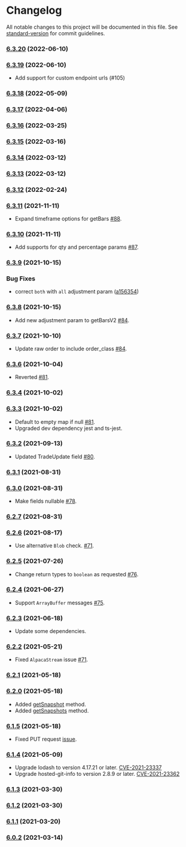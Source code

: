 # Changelog

All notable changes to this project will be documented in this file. See [standard-version](https://github.com/conventional-changelog/standard-version) for commit guidelines.

### [6.3.20](https://github.com/117/alpaca/compare/v6.3.19...v6.3.20) (2022-06-10)

### [6.3.19](https://github.com/117/alpaca/compare/v6.3.18...v6.3.19) (2022-06-10)

- Add support for custom endpoint urls (#105)

### [6.3.18](https://github.com/117/alpaca/compare/v6.3.17...v6.3.18) (2022-05-09)

### [6.3.17](https://github.com/117/alpaca/compare/v6.3.16...v6.3.17) (2022-04-06)

### [6.3.16](https://github.com/117/alpaca/compare/v6.3.15...v6.3.16) (2022-03-25)

### [6.3.15](https://github.com/117/alpaca/compare/v6.3.14...v6.3.15) (2022-03-16)

### [6.3.14](https://github.com/117/alpaca/compare/v6.3.12...v6.3.14) (2022-03-12)

### [6.3.13](https://github.com/117/alpaca/compare/v6.3.12...v6.3.13) (2022-03-12)

### [6.3.12](https://github.com/117/alpaca/compare/v6.3.11...v6.3.12) (2022-02-24)

### [6.3.11](https://github.com/117/alpaca/compare/v6.3.10...v6.3.11) (2021-11-11)

- Expand timeframe options for getBars [#88](https://github.com/117/alpaca/issues/88).

### [6.3.10](https://github.com/117/alpaca/compare/v6.3.9...v6.3.10) (2021-11-11)

- Add supports for qty and percentage params [#87](https://github.com/117/alpaca/issues/87).

### [6.3.9](https://github.com/117/alpaca/compare/v6.3.8...v6.3.9) (2021-10-15)

### Bug Fixes

- correct `both` with `all` adjustment param ([a156354](https://github.com/117/alpaca/commit/a1563547c823213964cba8c9bf1aa3de9bc2c3e1))

### [6.3.8](https://github.com/117/alpaca/compare/v6.3.7...v6.3.8) (2021-10-15)

- Add new adjustment param to getBarsV2 [#84](https://github.com/117/alpaca/pull/85).

### [6.3.7](https://github.com/117/alpaca/compare/v6.3.6...v6.3.7) (2021-10-10)

- Update raw order to include order_class [#84](https://github.com/117/alpaca/pull/84).

### [6.3.6](https://github.com/117/alpaca/compare/v6.3.4...v6.3.6) (2021-10-04)

- Reverted [#81](https://github.com/117/alpaca/pull/80).

### [6.3.4](https://github.com/117/alpaca/compare/v6.3.3...v6.3.4) (2021-10-02)

### [6.3.3](https://github.com/117/alpaca/compare/v6.3.2...v6.3.3) (2021-10-02)

- Default to empty map if null [#81](https://github.com/117/alpaca/pull/80).
- Upgraded dev dependency jest and ts-jest.

### [6.3.2](https://github.com/117/alpaca/compare/v6.3.1...v6.3.2) (2021-09-13)

- Updated TradeUpdate field [#80](https://github.com/117/alpaca/pull/80).

### [6.3.1](https://github.com/117/alpaca/compare/v6.3.0...v6.3.1) (2021-08-31)

### [6.3.0](https://github.com/117/alpaca/compare/v6.2.7...v6.3.0) (2021-08-31)

- Make fields nullable [#78](https://github.com/117/alpaca/issues/78).

### [6.2.7](https://github.com/117/alpaca/compare/v6.2.6...v6.2.7) (2021-08-31)

### [6.2.6](https://github.com/117/alpaca/compare/v6.2.5...v6.2.6) (2021-08-17)

- Use alternative `Blob` check. [#71](https://github.com/117/alpaca/issues/71).

### [6.2.5](https://github.com/117/alpaca/compare/v6.2.1...v6.2.5) (2021-07-26)

- Change return types to `boolean` as requested [#76](https://github.com/117/alpaca/issues/76).

### [6.2.4](https://github.com/117/alpaca/compare/v6.2.3...v6.2.4) (2021-06-27)

- Support `ArrayBuffer` messages [#75](https://github.com/117/alpaca/pull/75).

### [6.2.3](https://github.com/117/alpaca/compare/v6.2.1...v6.2.3) (2021-06-18)

- Update some dependencies.

### [6.2.2](https://github.com/117/alpaca/compare/v6.2.1...v6.2.2) (2021-05-21)

- Fixed `AlpacaStream` issue [#71](https://github.com/117/alpaca/issues/71).

### [6.2.1](https://github.com/117/alpaca/compare/v6.2.0...v6.2.1) (2021-05-18)

### [6.2.0](https://github.com/117/alpaca/compare/v6.1.9...v6.2.0) (2021-05-18)

- Added
  [getSnapshot](https://alpaca.markets/docs/api-documentation/api-v2/market-data/alpaca-data-api-v2/historical/#snapshot---ticker)
  method.
- Added
  [getSnapshots](https://alpaca.markets/docs/api-documentation/api-v2/market-data/alpaca-data-api-v2/historical/#snapshot---multiple-tickers)
  method.

### [6.1.5](https://github.com/117/alpaca/compare/v6.1.6...v6.1.5) (2021-05-18)

- Fixed PUT request [issue](https://github.com/117/alpaca/issues/70).

### [6.1.4](https://github.com/117/alpaca/compare/v6.1.3...v6.1.4) (2021-05-09)

- Upgrade lodash to version 4.17.21 or later.
  [CVE-2021-23337](https://github.com/advisories/GHSA-35jh-r3h4-6jhm)
- Upgrade hosted-git-info to version 2.8.9 or later.
  [CVE-2021-23362](https://github.com/advisories/GHSA-43f8-2h32-f4cj)

### [6.1.3](https://github.com/117/alpaca/compare/v6.1.2...v6.1.3) (2021-03-30)

### [6.1.2](https://github.com/117/alpaca/compare/v6.1.1...v6.1.2) (2021-03-30)

### [6.1.1](https://github.com/117/alpaca/compare/v6.0.1...v6.1.1) (2021-03-20)

### [6.0.2](https://github.com/117/alpaca/compare/v6.0.1...v6.0.2) (2021-03-14)
